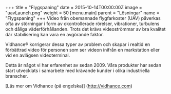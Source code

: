 +++
title = "Flygspaning"
date = 2015-10-14T00:00:00Z
image = "uavLaunch.png"
weight = 50
[menu.main]
parent = "Lösningar"
name = "Flygspaning"
+++
Video från obemannade flygfarkoster (UAV) påverkas ofta av störningar i form av okontrollerade rörelser, vibrationer, turbulens och dåliga väderförhållanden. Trots det krävs videoströmmar av bra kvalitet där stabilisering kan vara en avgörande faktor.

Vidhance® korrigerar dessa typer av problem och skapar i realtid en förbättrad video för personen som ser videon inifrån en markstation eller vid en avlägsen videoterminal.
<!--more-->
Detta är något vi har erfarenhet av sedan 2009. Våra produkter har sedan start utvecklats i samarbete med krävande kunder i olika industriella branscher.

[Läs mer om Vidhance (på engelska)] (http://vidhance.com)
